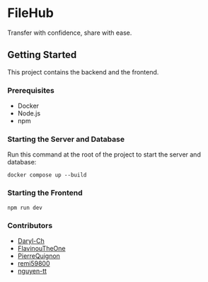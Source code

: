 # FileHub

Transfer with confidence, share with ease.


## Getting Started

This project contains the backend and the frontend.

### Prerequisites

- Docker
- Node.js
- npm

### Starting the Server and Database

Run this command at the root of the project to start the server and database:

```
docker compose up --build
```

### Starting the Frontend

```
npm run dev
```

### Contributors

- [Daryl-Ch](https://github.com/Daryl-Ch)
- [FlavinouTheOne](https://github.com/FlavinouTheOne)
- [PierreQuignon](https://github.com/PierreQuignon)
- [remi59800](https://github.com/remi59800)
- [nguyen-tt](https://github.com/nguyen-tt)
